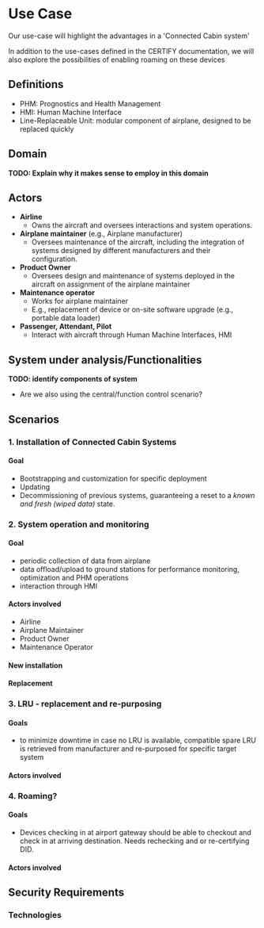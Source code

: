 # Use Case

Our use-case will highlight the advantages in a 'Connected Cabin system'

In addition to the use-cases defined in the CERTIFY documentation, we will also explore the
possibilities of enabling roaming on these devices

## Definitions

- PHM: Prognostics and Health Management
- HMI: Human Machine Interface
- Line-Replaceable Unit: modular component of airplane, designed to be replaced quickly

## Domain

**TODO: Explain why it makes sense to employ in this domain**

## Actors

- **Airline**
  - Owns the aircraft and oversees interactions and system operations.
- **Airplane maintainer** (e.g., Airplane manufacturer)
  - Oversees maintenance of the aircraft, including the integration of systems designed by different
    manufacturers and their configuration.
- **Product Owner**
  - Oversees design and maintenance of systems deployed in the aircraft on assignment of the
    airplane maintainer
- **Maintenance operator**
  - Works for airplane maintainer
  - E.g., replacement of device or on-site software upgrade (e.g., portable data loader)
- **Passenger, Attendant, Pilot**
  - Interact with aircraft through Human Machine Interfaces, HMI

## System under analysis/Functionalities

**TODO: identify components of system**

- Are we also using the central/function control scenario?

## Scenarios

### 1. Installation of Connected Cabin Systems

#### Goal

- Bootstrapping and customization for specific deployment
- Updating
- Decommissioning of previous systems, guaranteeing a reset to a _known and fresh (wiped data)_
  state.

### 2. System operation and monitoring

#### Goal

- periodic collection of data from airplane
- data offload/upload to ground stations for performance monitoring, optimization and PHM operations
- interaction through HMI

#### Actors involved

- Airline
- Airplane Maintainer
- Product Owner
- Maintenance Operator

#### New installation

#### Replacement

### 3. LRU - replacement and re-purposing

#### Goals

- to minimize downtime in case no LRU is available, compatible spare LRU is retrieved from
  manufacturer and re-purposed for specific target system

#### Actors involved

### 4. Roaming?

#### Goals

- Devices checking in at airport gateway should be able to checkout and check in at arriving
  destination. Needs rechecking and or re-certifying DID.

#### Actors involved

## Security Requirements

### Technologies
